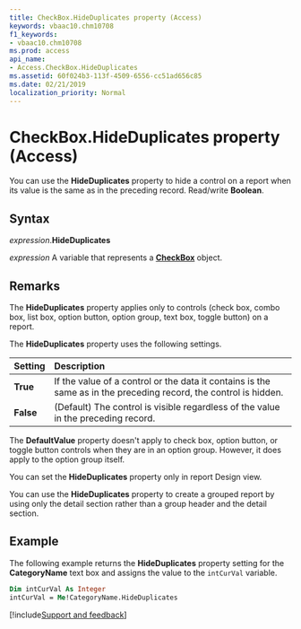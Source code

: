 ```yaml
---
title: CheckBox.HideDuplicates property (Access)
keywords: vbaac10.chm10708
f1_keywords:
- vbaac10.chm10708
ms.prod: access
api_name:
- Access.CheckBox.HideDuplicates
ms.assetid: 60f024b3-113f-4509-6556-cc51ad656c85
ms.date: 02/21/2019
localization_priority: Normal
---
```



# CheckBox.HideDuplicates property (Access)

You can use the **HideDuplicates** property to hide a control on a report when its value is the same as in the preceding record. Read/write **Boolean**.


## Syntax

_expression_.**HideDuplicates**

_expression_ A variable that represents a **[CheckBox](Access.CheckBox.md)** object.


## Remarks

The **HideDuplicates** property applies only to controls (check box, combo box, list box, option button, option group, text box, toggle button) on a report.

The **HideDuplicates** property uses the following settings.

|Setting|Description|
|:-----|:-----|
|**True**|If the value of a control or the data it contains is the same as in the preceding record, the control is hidden.|
|**False**|(Default) The control is visible regardless of the value in the preceding record.|

The **DefaultValue** property doesn't apply to check box, option button, or toggle button controls when they are in an option group. However, it does apply to the option group itself.

You can set the **HideDuplicates** property only in report Design view.

You can use the **HideDuplicates** property to create a grouped report by using only the detail section rather than a group header and the detail section.


## Example

The following example returns the **HideDuplicates** property setting for the **CategoryName** text box and assigns the value to the `intCurVal` variable.


```vb
Dim intCurVal As Integer 
intCurVal = Me!CategoryName.HideDuplicates
```


[!include[Support and feedback](~/includes/feedback-boilerplate.md)]